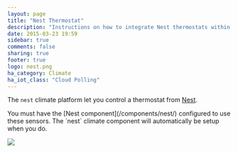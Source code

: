 ```yaml
---
layout: page
title: "Nest Thermostat"
description: "Instructions on how to integrate Nest thermostats within Home Assistant."
date: 2015-03-23 19:59
sidebar: true
comments: false
sharing: true
footer: true
logo: nest.png
ha_category: Climate
ha_iot_class: "Cloud Polling"
---
```



The `nest` climate platform let you control a thermostat from [Nest](https://nest.com).

<p class='note'>
You must have the [Nest component](/components/nest/) configured to use these sensors.  The `nest` climate component will automatically be setup when you do.
</p>

<p class='img'>
  <img src='{{site_root}}/images/screenshots/nest-thermostat-card.png' />
</p>

